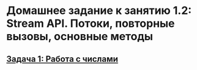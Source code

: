 # Домашнее задание к занятию 1.2: Stream API. Потоки, повторные вызовы, основные методы
## [Задача 1: Работа с числами](https://github.com/netology-code/jd-homeworks/blob/master/streams/task1/README.md)